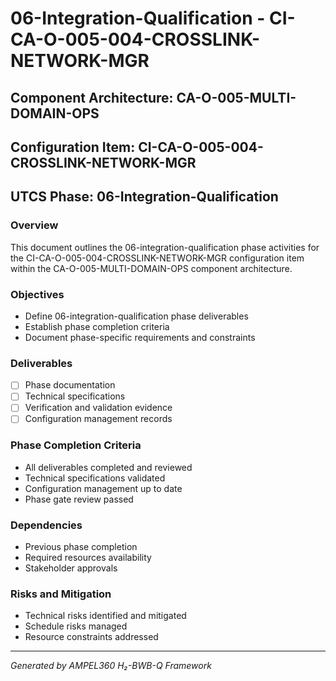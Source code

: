 # 06-Integration-Qualification - CI-CA-O-005-004-CROSSLINK-NETWORK-MGR

## Component Architecture: CA-O-005-MULTI-DOMAIN-OPS
## Configuration Item: CI-CA-O-005-004-CROSSLINK-NETWORK-MGR
## UTCS Phase: 06-Integration-Qualification

### Overview
This document outlines the 06-integration-qualification phase activities for the CI-CA-O-005-004-CROSSLINK-NETWORK-MGR configuration item within the CA-O-005-MULTI-DOMAIN-OPS component architecture.

### Objectives
- Define 06-integration-qualification phase deliverables
- Establish phase completion criteria
- Document phase-specific requirements and constraints

### Deliverables
- [ ] Phase documentation
- [ ] Technical specifications
- [ ] Verification and validation evidence
- [ ] Configuration management records

### Phase Completion Criteria
- All deliverables completed and reviewed
- Technical specifications validated
- Configuration management up to date
- Phase gate review passed

### Dependencies
- Previous phase completion
- Required resources availability
- Stakeholder approvals

### Risks and Mitigation
- Technical risks identified and mitigated
- Schedule risks managed
- Resource constraints addressed

---
*Generated by AMPEL360 H₂-BWB-Q Framework*

